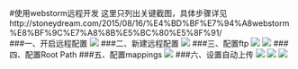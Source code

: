 #使用webstorm远程开发
这里只列出关键截图，具体步骤详见http://stoneydream.com/2015/08/16/%E4%BD%BF%E7%94%A8webstorm%E8%BF%9C%E7%A8%8B%E5%BC%80%E5%8F%91/   
###一、开启远程配置
![](http://stoneydream.com/wp-content/uploads/2015/08/454.png)
###二、新建远程配置
![](http://stoneydream.com/wp-content/uploads/2015/08/756.png)
###三、配置ftp
![](http://stoneydream.com/wp-content/uploads/2015/08/628.png)
![](http://stoneydream.com/wp-content/uploads/2015/08/673.png)
###四、配置Root Path
###五、配置mappings
![](http://stoneydream.com/wp-content/uploads/2015/08/974.png)
###六、设置自动上传
![](http://stoneydream.com/wp-content/uploads/2015/08/775.png)
![](http://stoneydream.com/wp-content/uploads/2015/08/381.png)
![](http://stoneydream.com/wp-content/uploads/2015/08/837.png)